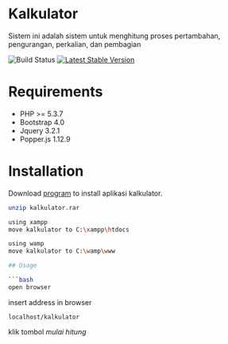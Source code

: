 # Kalkulator
Sistem ini adalah sistem untuk menghitung proses pertambahan, pengurangan, perkalian, dan pembagian

![Build Status](https://api.travis-ci.org/freeman-lab/pixel-grid.svg?branch=master&status=passed)
[![Latest Stable Version](https://poser.pugx.org/antkaz/intercom-bot/v)](//packagist.org/packages/antkaz/intercom-bot)


# Requirements
* PHP >= 5.3.7
* Bootstrap 4.0
* Jquery 3.2.1
* Popper.js 1.12.9

# Installation

Download
[program](https://drive.google.com/drive/folders/1F4dmn0W4b-XWR79SiwI7U6nCFY3Lt59C?usp=sharing) to install aplikasi kalkulator.

```bash
unzip kalkulator.rar

using xampp
move kalkulator to C:\xampp\htdocs

using wamp
move kalkulator to C:\wamp\www

## Usage

```bash
open browser

```
insert address in browser
```
localhost/kalkulator
```
klik tombol *mulai hitung*
